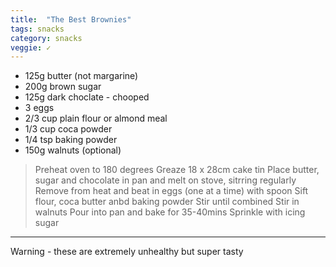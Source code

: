 ```yaml
---
title:  "The Best Brownies"
tags: snacks
category: snacks
veggie: ✓
---
```


* 125g butter (not margarine)
* 200g brown sugar
* 125g dark choclate - chooped
* 3 eggs
* 2/3 cup plain flour or almond meal
* 1/3 cup coca powder
* 1/4 tsp baking powder 
* 150g walnuts (optional)


> Preheat oven to 180 degrees
> Greaze 18 x 28cm cake tin
> Place butter, sugar and chocolate in pan and melt on stove, sitrring regularly
> Remove from heat and beat in eggs (one at a time) with spoon 
> Sift flour, coca butter anbd baking powder
> Stir until combined
> Stir in walnuts
> Pour into pan and bake for 35-40mins
> Sprinkle with icing sugar

---
Warning - these are extremely unhealthy but super tasty
